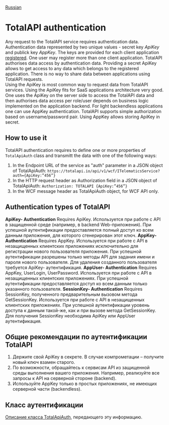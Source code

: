 [Russian](/ru/auth.md)

TotalAPI authentication
==========================
Any request to the TotalAPI service requires authentication data. Authentication data represented  by two unique values - secret key *ApiKey* and publick key *AppKey*. The keys are provided for each client application [registered](http://welcome.totalapi.io). One user may register more than one client application. 
TotalAPI authorises data access by authentication data.  Providing a secret ApiKey allows to get access to any data which belongs to the registered application. There is no way to share data between applications using TotalAPI requests.  
Using the ApiKey is most common way to request data from TotalAPI services. Using the ApiKey fits for SaaS applications architecture very good. One uses the ApiKey on the server side to access the TotalAPI data and then authorises data access per role/user depends on business logic implemented on the application backend. 
For light backendless applications one can use AppKey authentication. TotalAPI supports simple authorization based on username/password pair.  Using AppKey allows storing ApiKey in secret.

How to use it
-------------------------------------------------------
TotalAPI authentication requires to define one or more properties of `TotalApiAuth` class and transmitt the data with one of the following ways:
1. In the Endpoint URL of the service as "auth" parameter in a JSON object of TotalApiAuth:
`https://totalapi.io/api/v1/wcf/ITelematicsService?auth={ApiKey:”456”}`
1. In the HTTP request header as Authorization field  in a JSON object of TotalApiAuth:
`Authorization: TOTALAPI {ApiKey:”456”}`
1. In the WCF message header as TotalApiAuth object, for WCF API only.

Authentication types of TotalAPI
-----------------------------------------------------------
**ApiKey- Authentication**
Requires ApiKey. Используется при работе с API в защищенной среде (например, в backend Web-приложения). При успешной аутентификации предоставляется полный доступ ко всем данным приложения, для которого сгенерирован этот ключ.
**AppKey- Authentication**
Requires AppKey. Используется при работе с API в незащищенных клиентских приложениях исключительно для регистрации нового пользователя приложения. При успешной аутентификации разрешены только методы API для задания имени и пароля нового пользователя. Для удаления созданного пользователя требуется ApiKey- аутентификация.
**AppUser- Authentication**
Requires AppKey, UserLogin, UserPassword. Используется при работе с API в незащищенных клиентских приложениях. При успешной аутентификации предоставляется доступ ко всем данным только указанного пользователя.
**SessionKey- Authentication**
Requires SessionKey, полученного предварительным вызовом метода GetSessionKey. Используется при работе с API в незащищенных клиентских приложениях.  При успешной аутентификации уровень доступа к данным такой-же, как и при вызове метода GetSessionKey. Для получения SessionKey необходима ApiKey или AppUser аутентификация.
<!--**SSID- Authentication**
Requires SSID. Используется только при работе подсистем с подсистемой биллинга.
**SuperApiKey- Authentication**
Requires ApiKey суперадминистративного приложения. Используется исключительно при работе с Billing API административным приложением. При успешной аутентификации предоставляется полный доступ ко всем данным биллинга. (Не нужно публично документировать эту возможность).-->

Общие рекомендации по аутентификации TotalAPI
-------------------------------------------------------------------------------
1. Держите свой ApiKey в секрете. В случае компрометации – получите новый ключ взамен старого.
1. По возможности, обращайтесь к сервисам API из защищенной среды выполнения вашего приложения. Например, реализуйте все запросы к API на серверной стороне (backend).
1. Используйте AppKey только в простых приложениях, не имеющих серверной части (backendless).

Класс аутентификации
--------------------------------------------------
[Описание класса TotalApiAuth](http://apiref.totalapi.io), передающего эту информацию.